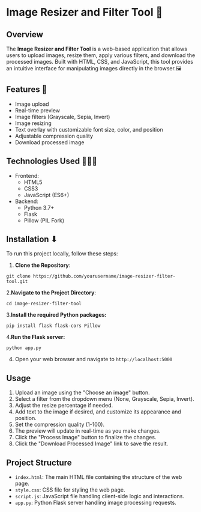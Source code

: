 # Image Resizer and Filter Tool 🌄

## Overview

The **Image Resizer and Filter Tool** is a web-based application that allows users to upload images, resize them, apply various filters, and download the processed images. Built with HTML, CSS, and JavaScript, this tool provides an intuitive interface for manipulating images directly in the browser.🖼️

## Features 🩵


- Image upload
- Real-time preview
- Image filters (Grayscale, Sepia, Invert)
- Image resizing
- Text overlay with customizable font size, color, and position
- Adjustable compression quality
- Download processed image
  
## Technologies Used 👨🏻‍💻

- Frontend:
  - HTML5
  - CSS3
  - JavaScript (ES6+)
- Backend:
  - Python 3.7+
  - Flask
  - Pillow (PIL Fork)


## Installation ⬇

To run this project locally, follow these steps:

1. **Clone the Repository**:
```
git clone https://github.com/yourusername/image-resizer-filter-tool.git
```
2.**Navigate to the Project Directory**:
   ```
cd image-resizer-filter-tool
   ```
3.**Install the required Python packages:**
```
pip install flask flask-cors Pillow
```
4.**Run the Flask server:**
```
python app.py
```


4. Open your web browser and navigate to `http://localhost:5000`

## Usage

1. Upload an image using the "Choose an image" button.
2. Select a filter from the dropdown menu (None, Grayscale, Sepia, Invert).
3. Adjust the resize percentage if needed.
4. Add text to the image if desired, and customize its appearance and position.
5. Set the compression quality (1-100).
6. The preview will update in real-time as you make changes.
7. Click the "Process Image" button to finalize the changes.
8. Click the "Download Processed Image" link to save the result.

## Project Structure 

- `index.html`: The main HTML file containing the structure of the web page.
- `style.css`: CSS file for styling the web page.
- `script.js`: JavaScript file handling client-side logic and interactions.
- `app.py`: Python Flask server handling image processing requests.
